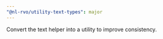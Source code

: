```yaml
---
"@nl-rvo/utility-text-types": major
---
```


Convert the text helper into a utility to improve consistency.
